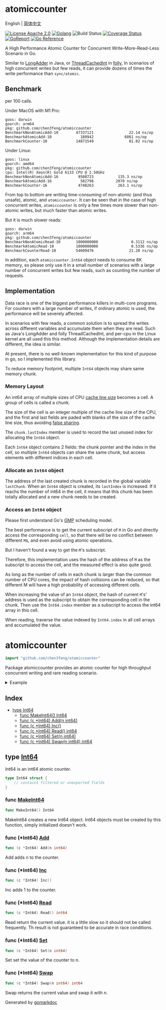 # atomiccounter

English | [简体中文](README_zh.md)

[![License Apache 2.0](https://img.shields.io/badge/License-Apache_2.0-red.svg)](COPYING)
[![Golang](https://img.shields.io/badge/Language-go1.18+-blue.svg)](https://go.dev/)
![Build Status](https://github.com/chen3feng/atomiccounter/actions/workflows/go.yml/badge.svg)
[![Coverage Status](https://coveralls.io/repos/github/chen3feng/atomiccounter/badge.svg?branch=master)](https://coveralls.io/github/chen3feng/atomiccounter?branch=master)
[![GoReport](https://goreportcard.com/badge/github.com/securego/gosec)](https://goreportcard.com/report/github.com/chen3feng/atomiccounter)
[![Go Reference](https://pkg.go.dev/badge/github.com/chen3feng/atomiccounter.svg)](https://pkg.go.dev/github.com/chen3feng/atomiccounter)

A High Performance Atomic Counter for Concurrent Write-More-Read-Less Scenario in Go.

Similar to [LongAdder](https://docs.oracle.com/javase/8/docs/api/java/util/concurrent/atomic/LongAdder.html) in Java, or
[ThreadCachedInt](https://github.com/facebook/folly/blob/main/folly/docs/ThreadCachedInt.md) in [folly](https://github.com/facebook/folly),
In scenarios of high concurrent writes but few reads, it can provide dozens of times the write performance than `sync/atomic`.

## Benchmark

per 100 calls.

Under MacOS with M1 Pro:

```console
goos: darwin
goarch: arm64
pkg: github.com/chen3feng/atomiccounter
BenchmarkNonAtomicAdd-10        47337121                22.14 ns/op
BenchmarkAtomicAdd-10             180942              6861 ns/op
BenchmarkCounter-10             14871549                81.02 ns/op
```

Under Linux:

```console
goos: linux
goarch: amd64
pkg: github.com/chen3feng/atomiccounter
cpu: Intel(R) Xeon(R) Gold 6133 CPU @ 2.50GHz
BenchmarkNonAtomicAdd-16    	 9508723	       135.3 ns/op
BenchmarkAtomicAdd-16       	  582798	      2070 ns/op
BenchmarkCounter-16         	 4748263	       263.1 ns/op
```

From top to bottom are writing time-consuming of non-atomic (and thus unsafe), atomic, and `atomiccounter`.
It can be seen that in the case of high concurrent writes, `atomiccounter` is only a few times more slower
than non-atomic writes, but much faster than atomic writes.

But it is much slower reads:

```console
goos: darwin
goarch: arm64
pkg: github.com/chen3feng/atomiccounter
BenchmarkNonAtomicRead-10       1000000000               0.3112 ns/op
BenchmarkAtomicRead-10          1000000000               0.5336 ns/op
BenchmarkCounterRead-10         54609476                21.20 ns/op
```

In addition, each `atomiccounter.Int64` object needs to consume 8K memory, so please only use it in a small number of
scenarios with a large number of concurrent writes but few reads, such as counting the number of requests.

## Implementation

Data race is one of the biggest performance killers in multi-core programs. For counters with a large number of writes,
if ordinary atomic is used, the performance will be severely affected.

In scenarios with few reads, a common solution is to spread the writes across different variables and accumulate them when they are read.
Such as Java's LongAdder and folly ThreadCachedInt, and per-cpu in the Linux kernel are all used this this method.
Although the implementation details are different, the idea is similar.

At present, there is no well-known implementation for this kind of purpose in go, so I implemented this library.

To reduce memory footprint, multiple `Int64` objects may share same memory chunk.

### Memory Layout

An int64 array of multiple sizes of CPU [cache line size](https://en.wikipedia.org/wiki/CPU_cache#Cache_entries) becomes a cell.
A group of cells is called a chunk.

The size of the cell is an integer multiple of the cache line size of the CPU, and the first and last fields are paded
with blanks of the size of the cache line size, thus avoiding [false sharing](https://www.google.com/search?q=false+sharing).

The `chunk.lastIndex` member is used to record the last unused index for allocating the `Int64` object.

Each `Int64` object contains 2 fields: the chunk pointer and the index in the cell, so multiple `Int64` objects can share the same chunk,
but access elements with different indices in each cell.

### Allocate an `Int64` object

The address of the last created chunk is recorded in the global variable `lastChunk`. When an `Int64` object is created,
its `lastIndex` is increased. If it reachs the number of int64 in the cell,
it means that this chunk has been totally allocated and a new chunk needs to be created.

### Access an `Int64` object

Please first understand Go's [GMP](https://www.google.com/search?q=golang+GMP) scheduling model.

The best performance is to get the current subscript of `M` in Go and directly access the corresponding `cell`,
so that there will be no conflict between different `M`s, and even avoid using atomic operations.

But I haven't found a way to get the `M`'s subscript.

Therefore, this implementation uses the hash of the address of `M` as the subscript to access the cell,
and the measured effect is also quite good.

As long as the number of cells in each chunk is larger than the common number of CPU cores,
the impact of hash collisions can be reduced, so that different M will have a high probability
of accessing different cells.

When increasing the value of an `Int64` object, the hash of current `M`'s' address is used as the
subscript to obtain the corresponding cell in the chunk.
Then use the `Int64.index` member as a subscript to access the int64 array in this cell.

When reading, traverse the value indexed by `Int64.index` in all cell arrays and accumulated the value.

<!-- gomarkdoc:embed:start -->

<!-- Code generated by gomarkdoc. DO NOT EDIT -->

# atomiccounter

```go
import "github.com/chen3feng/atomiccounter"
```

Package atomiccounter provides an atomic counter for high throughput concurrent writing and rare reading scenario.

<details><summary>Example</summary>
<p>

```go
package main

import (
	"fmt"
	"github.com/chen3feng/atomiccounter"
	"sync"
)

func main() {
	counter := atomiccounter.MakeInt64()
	var wg sync.WaitGroup
	for i := 0; i < 100; i++ {
		wg.Add(1)
		go func() {
			counter.Inc()
			wg.Done()
		}()

	}
	wg.Wait()
	fmt.Println(counter.Read())
	counter.Set(0)
	fmt.Println(counter.Read())
}
```

#### Output

```
100
0
```

</p>
</details>

## Index

- [type Int64](<#type-int64>)
  - [func MakeInt64() Int64](<#func-makeint64>)
  - [func (c *Int64) Add(n int64)](<#func-int64-add>)
  - [func (c *Int64) Inc()](<#func-int64-inc>)
  - [func (c *Int64) Read() int64](<#func-int64-read>)
  - [func (c *Int64) Set(n int64)](<#func-int64-set>)
  - [func (c *Int64) Swap(n int64) int64](<#func-int64-swap>)


## type [Int64](<https://github.com/chen3feng/atomiccounter/blob/master/int64.go#L18-L21>)

Int64 is an int64 atomic counter.

```go
type Int64 struct {
    // contains filtered or unexported fields
}
```

### func [MakeInt64](<https://github.com/chen3feng/atomiccounter/blob/master/int64.go#L56>)

```go
func MakeInt64() Int64
```

MakeInt64 creates a new Int64 object. Int64 objects must be created by this function, simply initialized doesn't work.

### func \(\*Int64\) [Add](<https://github.com/chen3feng/atomiccounter/blob/master/int64.go#L71>)

```go
func (c *Int64) Add(n int64)
```

Add adds n to the counter.

### func \(\*Int64\) [Inc](<https://github.com/chen3feng/atomiccounter/blob/master/int64.go#L77>)

```go
func (c *Int64) Inc()
```

Inc adds 1 to the counter.

### func \(\*Int64\) [Read](<https://github.com/chen3feng/atomiccounter/blob/master/int64.go#L89>)

```go
func (c *Int64) Read() int64
```

Read return the current value. it is a little slow so it should not be called frequently. Th result is not guaranteed to be accurate in race conditions.

### func \(\*Int64\) [Set](<https://github.com/chen3feng/atomiccounter/blob/master/int64.go#L82>)

```go
func (c *Int64) Set(n int64)
```

Set set the value of the counter to n.

### func \(\*Int64\) [Swap](<https://github.com/chen3feng/atomiccounter/blob/master/int64.go#L99>)

```go
func (c *Int64) Swap(n int64) int64
```

Swap returns the current value and swap it with n.



Generated by [gomarkdoc](<https://github.com/princjef/gomarkdoc>)


<!-- gomarkdoc:embed:end -->
